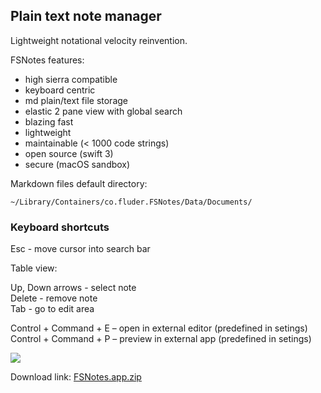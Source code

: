 ## Plain text note manager

Lightweight notational velocity reinvention. 

FSNotes features:

- high sierra compatible
- keyboard centric
- md plain/text file storage
- elastic 2 pane view with global search
- blazing fast
- lightweight
- maintainable (< 1000 code strings)
- open source (swift 3)
- secure (macOS sandbox)

Markdown files default directory:

```~/Library/Containers/co.fluder.FSNotes/Data/Documents/```

### Keyboard shortcuts

Esc - move cursor into search bar

Table view: 

Up, Down arrows - select note  
Delete - remove note  
Tab - go to edit area

Control + Command + E – open in external editor (predefined in setings)  
Control + Command + P – preview in external app (predefined in setings)

![](http://files.og.uk.to/Screen-Shot-2017-08-06-16-30-55.png)

Download link: [FSNotes.app.zip](https://github.com/glushchenko/fsnotes/releases/download/0.5/FSNotes.app.zip)

